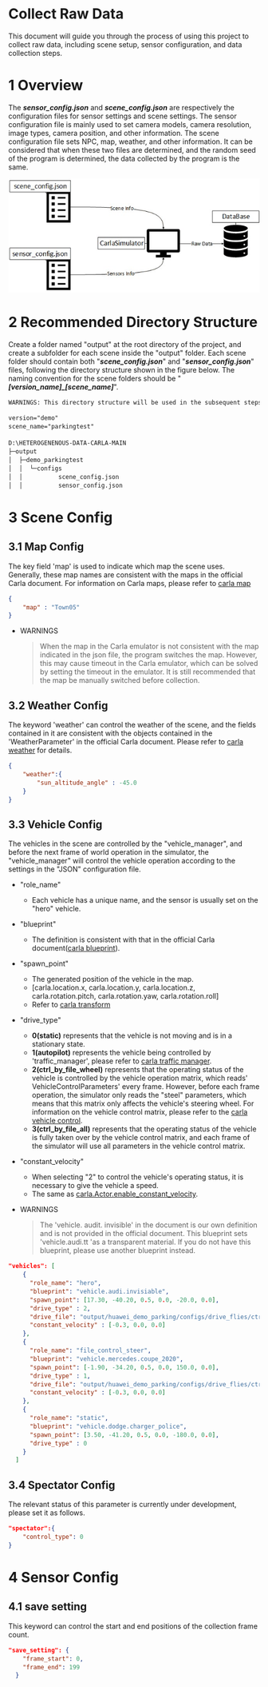 
# Collect Raw Data

This document will guide you through the process of using this project to collect raw data, including scene setup, sensor configuration, and data collection steps.

# 1 Overview

The ***sensor_config.json*** and ***scene_config.json*** are respectively the configuration files for sensor settings and scene settings. The sensor configuration file is mainly used to set camera models, camera resolution, image types, camera position, and other information. The scene configuration file sets NPC, map, weather, and other information. It can be considered that when these two files are determined, and the random seed of the program is determined, the data collected by the program is the same.

![WorkFlowImage](./images/WorkFlow.jpg#pic_center)

# 2 Recommended Directory Structure

Create a folder named "output" at the root directory of the project, and create a subfolder for each scene inside the "output" folder. Each scene folder should contain both "***scene_config.json***" and "***sensor_config.json***" files, following the directory structure shown in the figure below. The naming convention for the scene folders should be "***[version_name]_[scene_name]***".

```txt
WARNINGS: This directory structure will be used in the subsequent steps.
```

```txt
version="demo"
scene_name="parkingtest"

D:\HETEROGENENOUS-DATA-CARLA-MAIN
├─output
│  ├─demo_parkingtest
│  │  └─configs
│  │          scene_config.json
│  │          sensor_config.json
```

# 3 Scene Config

## 3.1 Map Config

The key field 'map' is used to indicate which map the scene uses. Generally, these map names are consistent with the maps in the official Carla document. For information on Carla maps, please refer to [carla map](https://carla.readthedocs.io/en/latest/core_map/)

```json
{
    "map" : "Town05"
}
```

* WARNINGS
    >When the map in the Carla emulator is not consistent with the map indicated in the json file, the program switches the map.
    >However, this may cause timeout in the Carla emulator, which can be solved by setting the timeout in the emulator.
    >It is still recommended that the map be manually switched before collection.

## 3.2 Weather Config

The keyword 'weather' can control the weather of the scene, and the fields contained in it are consistent with the objects contained in the 'WeatherParameter' in the official Carla document. Please refer to [carla weather](https://carla.readthedocs.io/en/latest/python_api/#carlaweatherparameters) for details.

```json
{
    "weather":{
        "sun_altitude_angle" : -45.0
    }
}
```

## 3.3 Vehicle Config

The vehicles in the scene are controlled by the "vehicle_manager", and before the next frame of world operation in the simulator, the "vehicle_manager" will control the vehicle operation according to the settings in the "JSON" configuration file.

* "role_name"
  * Each vehicle has a unique name, and the sensor is usually set on the "hero" vehicle.
* "blueprint"
  * The definition is consistent with that in the official Carla document([carla blueprint](https://carla.readthedocs.io/en/latest/bp_library/#vehicle)).
* "spawn_point"
  * The generated position of the vehicle in the map.
  * [carla.location.x, carla.location.y, carla.location.z, carla.rotation.pitch, carla.rotation.yaw, carla.rotation.roll]
  * Refer to [carla transform](https://carla.readthedocs.io/en/latest/python_api/#carlatransform)
* "drive_type"
  * **0(static)** represents that the vehicle is not moving and is in a stationary state.
  * **1(autopilot)** represents the vehicle being controlled by 'traffic_manager', please refer to [carla traffic manager](https://carla.readthedocs.io/en/latest/ts_traffic_simulation_overview/#traffic-manager).
  * **2(ctrl_by_file_wheel)** represents that the operating status of the vehicle is controlled by the vehicle operation matrix, which reads' VehicleControlParameters' every frame. However, before each frame operation, the simulator only reads the "steel" parameters, which means that this matrix only affects the vehicle's steering wheel. For information on the vehicle control matrix, please refer to the [carla vehicle control](https://carla.readthedocs.io/en/latest/python_api/#carlavehiclecontrol).
  * **3(ctrl_by_file_all)** represents that the operating status of the vehicle is fully taken over by the vehicle control matrix, and each frame of the simulator will use all parameters in the vehicle control matrix.
* "constant_velocity"
  * When selecting "2" to control the vehicle's operating status, it is necessary to give the vehicle a speed.
  * The same as [carla.Actor.enable_constant_velocity](https://carla.readthedocs.io/en/latest/python_api/#methods).

* WARNINGS
    >The 'vehicle. audit. invisible' in the document is our own definition and is not provided in the official document.
    >This blueprint sets 'vehicle.audi.tt 'as a transparent material. If you do not have this blueprint, please use another blueprint instead.

```json
"vehicles": [
    {
      "role_name": "hero",
      "blueprint": "vehicle.audi.invisiable",
      "spawn_point": [17.30, -40.20, 0.5, 0.0, -20.0, 0.0],
      "drive_type" : 2,
      "drive_file": "output/huawei_demo_parking/configs/drive_flies/ctrl_tt0.npy",
      "constant_velocity" : [-0.3, 0.0, 0.0]
    },
    {
      "role_name": "file_control_steer",
      "blueprint": "vehicle.mercedes.coupe_2020",
      "spawn_point": [-1.90, -34.20, 0.5, 0.0, 150.0, 0.0],
      "drive_type" : 1,
      "drive_file": "output/huawei_demo_parking/configs/drive_flies/ctrl_mercedes_coupe0.npy",
      "constant_velocity" : [-0.3, 0.0, 0.0]
    },
    {
      "role_name": "static",
      "blueprint": "vehicle.dodge.charger_police",
      "spawn_point": [3.50, -41.20, 0.5, 0.0, -180.0, 0.0],
      "drive_type" : 0
    }
  ]
```

## 3.4 Spectator Config

The relevant status of this parameter is currently under development, please set it as follows.

```json
"spectator":{
    "control_type": 0
}
```

# 4 Sensor Config

## 4.1 save setting

This keyword can control the start and end positions of the collection frame count.

```json
"save_setting": {
    "frame_start": 0,
    "frame_end": 199
  }
```
